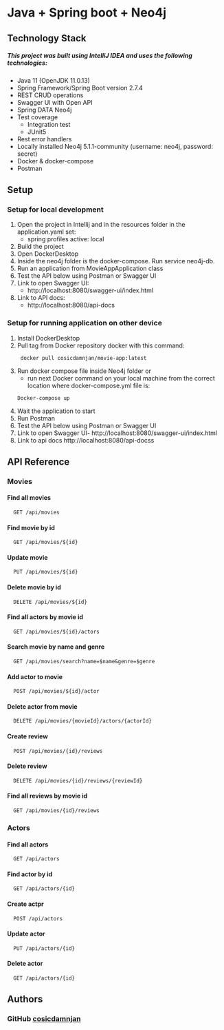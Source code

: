 
Java + Spring boot + Neo4j
=======

## Technology Stack
##### This project was built using IntelliJ IDEA and uses the following technologies:
* Java 11 (OpenJDK 11.0.13)
* Spring Framework/Spring Boot version 2.7.4
* REST CRUD operations
* Swagger UI with Open API
* Spring DATA Neo4j
* Test coverage
    - Integration test
    - JUnit5
* Rest error handlers
* Locally installed Neo4j 5.1.1-community (username: neo4j, password: secret)
* Docker & docker-compose
* Postman

##  Setup

### Setup for local development
1. Open the project in Intellij and in the resources folder in the application.yaml set:
    * spring profiles active: local
2. Build the project
3. Open DockerDesktop
4. Inside the neo4j folder is the docker-compose. Run service neo4j-db.
5. Run an application from MovieAppApplication class
6. Test the API below using Postman or Swagger UI
7. Link to open Swagger UI:
    * http://localhost:8080/swagger-ui/index.html
8. Link to API docs:
    * http://localhost:8080/api-docs

### Setup for running application on other device
1. Install DockerDesktop
2. Pull tag from Docker repository docker with this command:
   ```http
    docker pull cosicdamnjan/movie-app:latest
    ```
3. Run docker compose file inside Neo4j folder or 
   - run next Docker command on your local machine from the correct location where docker-compose.yml file is:
    ```http
    Docker-compose up
    ```
4. Wait the application to start
5. Run Postman
6. Test the API below using Postman or Swagger UI
7. Link to open Swagger UI- http://localhost:8080/swagger-ui/index.html
8. Link to api docs http://localhost:8080/api-docss

## API Reference

### Movies

#### Find all movies

```http
  GET /api/movies
```

#### Find movie by id

```http
  GET /api/movies/${id}
```

#### Update movie

```http
  PUT /api/movies/${id}
```

#### Delete movie by id

```http
  DELETE /api/movies/${id}
```

#### Find all actors by movie id

```http
  GET /api/movies/${id}/actors
```

#### Search movie by name and genre

```http
  GET /api/movies/search?name=$name&genre=$genre
```

#### Add actor to movie

```http
  POST /api/movies/${id}/actor
```

#### Delete actor from movie

```http
  DELETE /api/movies/{movieId}/actors/{actorId}
```

#### Create review

```http
  POST /api/movies/{id}/reviews
```

#### Delete review

```http
  DELETE /api/movies/{id}/reviews/{reviewId}
```

#### Find all reviews by movie id

```http
  GET /api/movies/{id}/reviews
```

### Actors

#### Find all actors

```http
  GET /api/actors
```

#### Find actor by id

```http
  GET /api/actors/{id}
```

#### Create actpr

```http
  POST /api/actors
```

#### Update actor

```http
  PUT /api/actors/{id}
```

#### Delete actor

```http
  GET /api/actors/{id}
```

## Authors

### GitHub [cosicdamnjan](https://github.com/cosicdamnjan)
